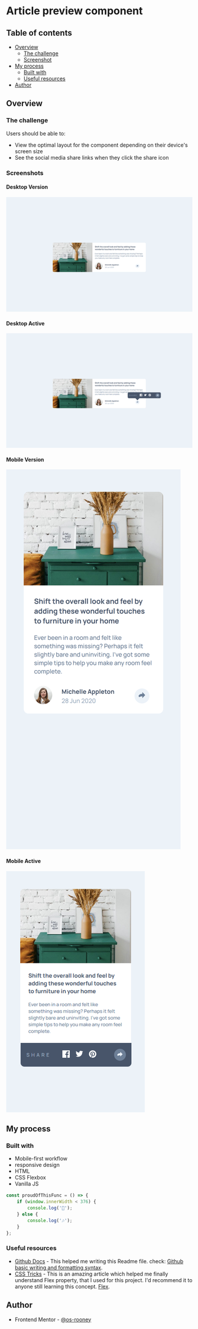 # Article preview component

## Table of contents

-   [Overview](#overview)
    -   [The challenge](#the-challenge)
    -   [Screenshot](#screenshot)
-   [My process](#my-process)
    -   [Built with](#built-with)
    -   [Useful resources](#useful-resources)
-   [Author](#author)

## Overview

### The challenge

Users should be able to:

-   View the optimal layout for the component depending on their device's screen size
-   See the social media share links when they click the share icon

### Screenshots

#### Desktop Version

![Desktop](./screenshots/Desktop.png)

#### Desktop Active

![Desktop-Active](./screenshots/Desktop_active.png)

#### Mobile Version

![Mobile](./screenshots/Mobile.png)

#### Mobile Active

![Mobile-Active](./screenshots/Mobile_active.png)

## My process

### Built with

-   Mobile-first workflow
-   responsive design
-   HTML
-   CSS Flexbox
-   Vanilla JS

```js
const proudOfThisFunc = () => {
    if (window.innerWidth < 376) {
        console.log('👏');
    } else {
        console.log('🎶');
    }
};
```

### Useful resources

-   [Github Docs](https://docs.github.com/en) - This helped me writing this Readme file. check: [Github basic writing and formatting syntax](https://docs.github.com/en/github/writing-on-github/basic-writing-and-formatting-syntax#using-emoji).
-   [CSS Tricks](https://css-tricks.com/) - This is an amazing article which helped me finally understand Flex property, that I used for this project. I'd recommend it to anyone still learning this concept. [Flex](https://css-tricks.com/almanac/properties/f/flex/).

## Author

-   Frontend Mentor - [@os-rooney](https://www.frontendmentor.io/profile/os-rooney)
